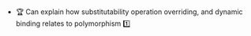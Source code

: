 * <span id="outcome-polymorphism-mechanism-one">:trophy: Can explain how substitutability operation overriding, and dynamic binding relates to polymorphism :one:</span>
